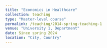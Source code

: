 ```yaml
---
title: "Economics in Healthcare"
collection: teaching
type: "Master-level course"
permalink: /teaching/2014-spring-teaching-1
venue: "University 1, Department"
date: Since spring 2024
location: "City, Country"
---
```

